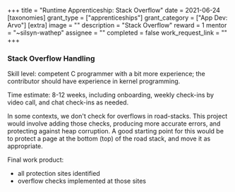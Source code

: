 +++
title = "Runtime Apprenticeship: Stack Overflow"
date = 2021-06-24
[taxonomies]
grant_type = ["apprenticeships"]
grant_category = ["App Dev: Arvo"]
[extra]
image = ""
description = "Stack Overflow"
reward = 1
mentor = "~silsyn-wathep"
assignee = ""
completed = false
work_request_link = ""
+++

### Stack Overflow Handling

Skill level: competent C programmer with a bit more experience; the contributor should have experience in kernel programming.

Time estimate: 8-12 weeks, including onboarding, weekly check-ins by video call, and chat check-ins as needed.

In some contexts, we don't check for overflows in road-stacks. This project would involve adding those checks, producing more accurate errors, and protecting against heap corruption.
A good starting point for this would be to protect a page at the bottom (top) of the road stack, and move it as appropriate.

Final work product:
* all protection sites identified
* overflow checks implemented at those sites
